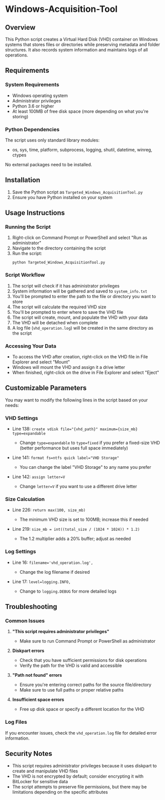 # Windows-Acquisition-Tool

## Overview
This Python script creates a Virtual Hard Disk (VHD) container on Windows systems that stores files or directories while preserving metadata and folder structures. It also records system information and maintains logs of all operations.

## Requirements

### System Requirements
- Windows operating system
- Administrator privileges
- Python 3.6 or higher
- At least 100MB of free disk space (more depending on what you're storing)

### Python Dependencies
The script uses only standard library modules:
- os, sys, time, platform, subprocess, logging, shutil, datetime, winreg, ctypes

No external packages need to be installed.

## Installation
1. Save the Python script as `Targeted_Windows_AcquisitionTool.py`
2. Ensure you have Python installed on your system

## Usage Instructions

### Running the Script
1. Right-click on Command Prompt or PowerShell and select "Run as administrator"
2. Navigate to the directory containing the script
3. Run the script:
   ```
   python Targeted_Windows_AcquisitionTool.py
   ```

### Script Workflow
1. The script will check if it has administrator privileges
2. System information will be gathered and saved to `system_info.txt`
3. You'll be prompted to enter the path to the file or directory you want to store
4. The script will calculate the required VHD size
5. You'll be prompted to enter where to save the VHD file
6. The script will create, mount, and populate the VHD with your data
7. The VHD will be detached when complete
8. A log file (`vhd_operation.log`) will be created in the same directory as the script

### Accessing Your Data
- To access the VHD after creation, right-click on the VHD file in File Explorer and select "Mount"
- Windows will mount the VHD and assign it a drive letter
- When finished, right-click on the drive in File Explorer and select "Eject"

## Customizable Parameters

You may want to modify the following lines in the script based on your needs:

### VHD Settings
- Line 138: `create vdisk file="{vhd_path}" maximum={size_mb} type=expandable`
  - Change `type=expandable` to `type=fixed` if you prefer a fixed-size VHD (better performance but uses full space immediately)

- Line 141: `format fs=ntfs quick label="VHD Storage"`
  - You can change the label "VHD Storage" to any name you prefer

- Line 142: `assign letter=V`
  - Change `letter=V` if you want to use a different drive letter

### Size Calculation
- Line 226: `return max(100, size_mb)`
  - The minimum VHD size is set to 100MB; increase this if needed

- Line 219: `size_mb = int((total_size / (1024 * 1024)) * 1.2)`
  - The 1.2 multiplier adds a 20% buffer; adjust as needed

### Log Settings
- Line 16: `filename='vhd_operation.log',`
  - Change the log filename if desired

- Line 17: `level=logging.INFO,`
  - Change to `logging.DEBUG` for more detailed logs

## Troubleshooting

### Common Issues
1. **"This script requires administrator privileges"**
   - Make sure to run Command Prompt or PowerShell as administrator

2. **Diskpart errors**
   - Check that you have sufficient permissions for disk operations
   - Verify the path for the VHD is valid and accessible

3. **"Path not found" errors**
   - Ensure you're entering correct paths for the source file/directory
   - Make sure to use full paths or proper relative paths

4. **Insufficient space errors**
   - Free up disk space or specify a different location for the VHD

### Log Files
If you encounter issues, check the `vhd_operation.log` file for detailed error information.

## Security Notes
- This script requires administrator privileges because it uses diskpart to create and manipulate VHD files
- The VHD is not encrypted by default; consider encrypting it with BitLocker for sensitive data
- The script attempts to preserve file permissions, but there may be limitations depending on the specific attributes
